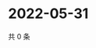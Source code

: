 # 2022-05-31

共 0 条

<!-- BEGIN WEIBO -->
<!-- 最后更新时间 Tue May 31 2022 12:20:03 GMT+0800 (China Standard Time) -->

<!-- END WEIBO -->

